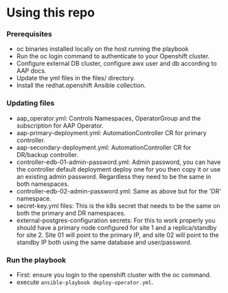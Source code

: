 # Using this repo
### Prerequisites 
- oc binaries installed locally on the host running the playbook
- Run the oc login command to authenticate to your Openshift cluster.
- Configure external DB cluster, configure awx user and db according to AAP docs.
- Update the yml files in the files/ directory.
- Install the redhat.openshift Ansible collection. 

### Updating files
- aap_operator.yml: Controls Namespaces, OperatorGroup and the subscription for AAP Operator.
- aap-primary-deployment.yml: AutomationController CR for primary controller.
- aap-secondary-deployment.yml: AutomationController CR for DR/backup controller.
- controller-edb-01-admin-password.yml: Admin password, you can have the controller default deployment deploy one for you then copy it or use an existing admin password. Regardless they need to be the same in both namespaces.
- controller-edb-02-admin-password.yml: Same as above but for the 'DR' namespace.
- secret-key.yml files: This is the k8s secret that needs to be the same on both the primary and DR namespaces.
- external-postgres-configuration secrets: For this to work properly you should have a primary node configured for site 1 and a replica/standby for site 2. Site 01 will point to the primary IP, and site 02 will point to the standby IP both using the same database and user/password.

### Run the playbook
- First: ensure you login to the openshift cluster with the oc command.
- execute `ansible-playbook deploy-operator.yml`. 
